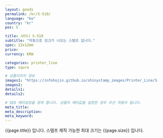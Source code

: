 ```yaml
---
layout: goods
permalink: /kr/S-510/
language: "ko"
country: "kr"
pos: 5

title: 샤이니 S-510
subtitle: "자동으로 잉크가 나오는 스템프 입니다."
spec: 12x12mm
price: 
currency: KRW

categories: printer_line
type: squre

# 상품이미지 정보
images1: "https://infohojin.github.io/shinystamp_images/Printer_Line/S-510/S-510_1.jpg"
images2:
details1:
details2:    

# SEO 메타설정을 정의 합니다. 상품의 메타값을 설정한 경우 우선 적용이 됩니다.
meta_title: 
meta_description:
meta_keyword:
---
```


{{page.title}} 입니다. 스템프 제작 가능한 최대 크기는 {{page.size}} 입니다. 